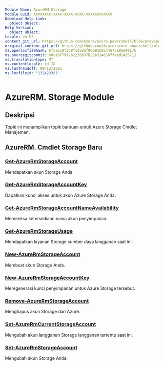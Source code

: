 ```yaml
---
Module Name: AzureRM.Storage
Module Guid: XXXXXXXX-XXXX-XXXX-XXXX-XXXXXXXXXXXX
Download Help Link:
  object Object: 
Help Version:
  object Object: 
Locale: en-US
content_git_url: https://github.com/Azure/azure-powershell/blob/preview/src/ResourceManager/Storage/Stack/Commands.Management.Storage/help/AzureRM.Storage.md
original_content_git_url: https://github.com/Azure/azure-powershell/blob/preview/src/ResourceManager/Storage/Stack/Commands.Management.Storage/help/AzureRM.Storage.md
ms.openlocfilehash: 6f5a5c0f3d8fc050af9be91b95d467518ae4e17b
ms.sourcegitcommit: 6dce6f7972b2236b87b25b31465bffaad2435711
ms.translationtype: MT
ms.contentlocale: id-ID
ms.lasthandoff: 09/13/2021
ms.locfileid: "132423381"
---
```

# AzureRM. Storage Module
## Deskripsi
Topik ini menampilkan topik bantuan untuk Azure Storage Cmdlet Manajemen.

## AzureRM. Cmdlet Storage Baru
### [Get-AzureRmStorageAccount](Get-AzureRmStorageAccount.md)
Mendapatkan akun Storage Anda.

### [Get-AzureRmStorageAccountKey](Get-AzureRmStorageAccountKey.md)
Dapatkan kunci akses untuk akun Azure Storage Anda.

### [Get-AzureRmStorageAccountNameAvailability](Get-AzureRmStorageAccountNameAvailability.md)
Memeriksa ketersediaan nama akun penyimpanan.

### [Get-AzureRmStorageUsage](Get-AzureRmStorageUsage.md)
Mendapatkan layanan Storage sumber daya langganan saat ini.

### [New-AzureRmStorageAccount](New-AzureRmStorageAccount.md)
Membuat akun Storage Anda.

### [New-AzureRmStorageAccountKey](New-AzureRmStorageAccountKey.md)
Meregenerasi kunci penyimpanan untuk Azure Storage tersebut.

### [Remove-AzureRmStorageAccount](Remove-AzureRmStorageAccount.md)
Menghapus akun Storage dari Azure.

### [Set-AzureRmCurrentStorageAccount](Set-AzureRmCurrentStorageAccount.md)
Mengubah akun langganan Storage langganan tertentu saat ini.

### [Set-AzureRmStorageAccount](Set-AzureRmStorageAccount.md)
Mengubah akun Storage Anda.

